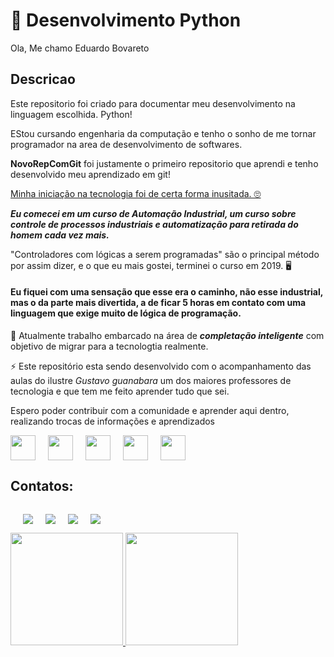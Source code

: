 # 🚀 Desenvolvimento Python

Ola, Me chamo Eduardo Bovareto

## Descricao

Este repositorio foi criado para documentar meu desenvolvimento na linguagem escolhida. Python!

EStou cursando engenharia da computação e tenho o sonho de me tornar programador na area de desenvolvimento de softwares.

**NovoRepComGit** foi justamente o primeiro repositorio que aprendi e tenho desenvolvido meu aprendizado em git!

<ins>Minha iniciação na tecnologia foi de certa forma inusitada. 🙄</ins>

***Eu comecei em um curso de Automação Industrial, um curso sobre controle de processos industriais e automatização para retirada do homem cada vez mais.***

 "Controladores com lógicas a serem programadas" são o principal método por assim dizer, e o que eu mais gostei, terminei o curso em 2019. 🖥️
<br>

#### Eu fiquei com uma sensação que esse era o caminho, não esse industrial, mas o da parte mais divertida, a de ficar 5 horas em contato com uma linguagem que exige muito de  lógica de programação.

🌱 Atualmente trabalho embarcado na área de ***completação inteligente***  com objetivo de migrar para a tecnologtia realmente.

⚡ Este repositório esta sendo desenvolvido com o acompanhamento das aulas do ilustre _Gustavo guanabara_ um dos maiores professores de tecnologia e que tem me feito aprender tudo que sei.

Espero poder contribuir com a comunidade e aprender aqui dentro, realizando trocas de informações e aprendizados


<div style="display: flex; gap: 20px; align-items: center;">

<img src="https://cdn.jsdelivr.net/gh/devicons/devicon@latest/icons/linux/linux-original.svg" width="40" height="40" />


<img src="https://cdn.jsdelivr.net/gh/devicons/devicon@latest/icons/linuxmint/linuxmint-original.svg" width="40" height="40"/>
          
<img src="https://cdn.jsdelivr.net/gh/devicons/devicon@latest/icons/python/python-original-wordmark.svg" width="40" height="40" />
          
<img src="https://cdn.jsdelivr.net/gh/devicons/devicon@latest/icons/git/git-original-wordmark.svg" width="40" height="40"/>
          
  <img src="https://cdn.jsdelivr.net/gh/devicons/devicon@latest/icons/github/github-original-wordmark.svg" width="40" height="40">
</div>

## Contatos:

<div style="display: flex; gap: 20px; align-items: center;">
<br>

<a href="https://pt.stackoverflow.com/users/215008/eduardo-bovareto" target="_blank"><img loading="lazy" src="https://img.shields.io/badge/Stack_Overflow-FE7A16?style=for-the-badge&logo=stack-overflow&logoColor=white" target="_blank"></a>

<a href="https://www.linkedin.com/in/eduardobovaretoms/" target="_blank"><img loading="lazy" src="https://img.shields.io/badge/LinkedIn-0077B5?style=for-the-badge&logo=linkedin&logoColor=white" target="_blank"></a>

<a href = "https://www.instagram.com/eduardo_bovareto/i"><img loading="lazy" src="https://img.shields.io/badge/-Instagram-%23E4405F?style=for-the-badge&logo=instagram&logoColor=white" target="_blank"></a>


<a href="https://www.linkedin.com/in/seu-usuário-linkedln-aqui" target="_blank"><img loading="lazy" src="https://img.shields.io/badge/-LinkedIn-%230077B5?style=for-the-badge&logo=linkedin&logoColor=white" target="_blank"></a>   
</div>


<div>
<a href="https://github.com/EduardoBovareto">
<img loading="lazy" height="180em" src="https://github-readme-stats.vercel.app/api/top-langs/?username=EduardoBovareto&layout=compact&langs_count=7&theme=dracula"/>

<img loading="lazy" height="180em" src="https://github-readme-stats.vercel.app/api?username=EduardoBovareto&show_icons=true&theme=dracula&include_all_commits=true&count_private=true"/>
</div>

<br>

